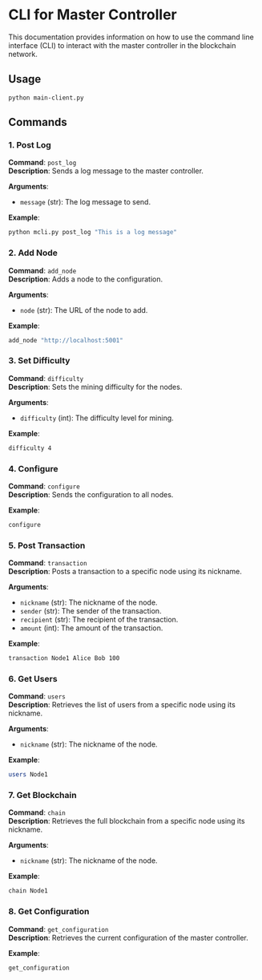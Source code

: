 
# CLI for Master Controller

This documentation provides information on how to use the command line interface (CLI) to interact with the master controller in the blockchain network.

## Usage

```
python main-client.py 
```

## Commands

### 1. Post Log

**Command**: `post_log`  
**Description**: Sends a log message to the master controller.

**Arguments**:
- `message` (str): The log message to send.

**Example**:
```sh
python mcli.py post_log "This is a log message"
```

### 2. Add Node

**Command**: `add_node`  
**Description**: Adds a node to the configuration.

**Arguments**:
- `node` (str): The URL of the node to add.

**Example**:
```sh
add_node "http://localhost:5001"
```

### 3. Set Difficulty

**Command**: `difficulty`  
**Description**: Sets the mining difficulty for the nodes.

**Arguments**:
- `difficulty` (int): The difficulty level for mining.

**Example**:
```sh
difficulty 4
```

### 4. Configure

**Command**: `configure`  
**Description**: Sends the configuration to all nodes.

**Example**:
```sh
configure
```

### 5. Post Transaction

**Command**: `transaction`  
**Description**: Posts a transaction to a specific node using its nickname.

**Arguments**:
- `nickname` (str): The nickname of the node.
- `sender` (str): The sender of the transaction.
- `recipient` (str): The recipient of the transaction.
- `amount` (int): The amount of the transaction.

**Example**:
```sh
transaction Node1 Alice Bob 100 
```

### 6. Get Users

**Command**: `users`  
**Description**: Retrieves the list of users from a specific node using its nickname.

**Arguments**:
- `nickname` (str): The nickname of the node.

**Example**:
```sh
users Node1
```

### 7. Get Blockchain

**Command**: `chain`  
**Description**: Retrieves the full blockchain from a specific node using its nickname.

**Arguments**:
- `nickname` (str): The nickname of the node.

**Example**:
```sh
chain Node1
```

### 8. Get Configuration

**Command**: `get_configuration`  
**Description**: Retrieves the current configuration of the master controller.

**Example**:
```sh
get_configuration
```
